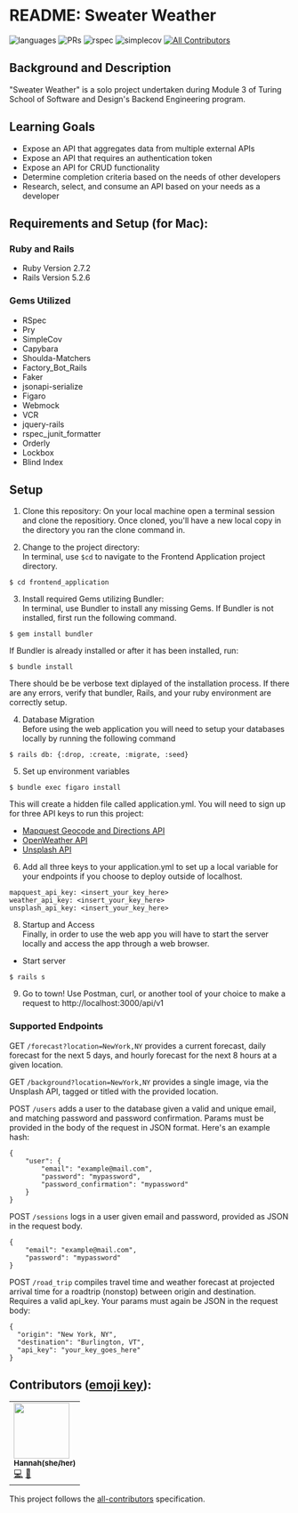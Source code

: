 # README: Sweater Weather

![languages](https://img.shields.io/github/languages/top/cuisine-odyssey/frontend_application?color=red)
![PRs](https://img.shields.io/github/issues-pr-closed/cuisine-odyssey/frontend_application)
![rspec](https://img.shields.io/gem/v/rspec?color=blue&label=rspec)
![simplecov](https://img.shields.io/gem/v/simplecov?color=blue&label=simplecov) <!-- ALL-CONTRIBUTORS-BADGE:START - Do not remove or modify this section -->[![All Contributors](https://img.shields.io/badge/contributors-1-orange.svg?style=flat)](#contributors-)
<!-- ALL-CONTRIBUTORS-BADGE:END -->


## Background and Description

"Sweater Weather" is a solo project undertaken during Module 3 of Turing School of Software and Design's Backend Engineering program.

## Learning Goals

- Expose an API that aggregates data from multiple external APIs
- Expose an API that requires an authentication token
- Expose an API for CRUD functionality
- Determine completion criteria based on the needs of other developers
- Research, select, and consume an API based on your needs as a developer


## Requirements and Setup (for Mac):

### Ruby and Rails
- Ruby Version 2.7.2
- Rails Version 5.2.6

### Gems Utilized
- RSpec 
- Pry
- SimpleCov
- Capybara
- Shoulda-Matchers 
- Factory_Bot_Rails
- Faker
- jsonapi-serialize
- Figaro
- Webmock
- VCR
- jquery-rails
- rspec_junit_formatter
- Orderly
- Lockbox
- Blind Index

## Setup
1. Clone this repository:
On your local machine open a terminal session and clone the repositiory. Once cloned, you'll have a new local copy in the directory you ran the clone command in.

2. Change to the project directory:<br>
In terminal, use `$cd` to navigate to the Frontend Application project directory.

```shell
$ cd frontend_application
```

3. Install required Gems utilizing Bundler: <br>
In terminal, use Bundler to install any missing Gems. If Bundler is not installed, first run the following command.

```shell
$ gem install bundler
```

If Bundler is already installed or after it has been installed, run:

```shell
$ bundle install
```

There should be be verbose text diplayed of the installation process. If there are any errors, verify that bundler, Rails, and your ruby environment are correctly setup.

4. Database Migration<br>
Before using the web application you will need to setup your databases locally by running the following command

```shell
$ rails db: {:drop, :create, :migrate, :seed}
```

5. Set up environment variables

```shell
$ bundle exec figaro install
```
This will create a hidden file called application.yml. You will need to sign up for three API keys to run this project: 
- [Mapquest Geocode and Directions API](https://developer.mapquest.com/plan_purchase/steps/business_edition/business_edition_free/register)
- [OpenWeather API](https://home.openweathermap.org/users/sign_up)
- [Unsplash API](https://unsplash.com/oauth/applications)

6. Add all three keys to your application.yml to set up a local variable for your endpoints if you choose to deploy outside of localhost.<br>

```shell
mapquest_api_key: <insert_your_key_here>
weather_api_key: <insert_your_key_here>
unsplash_api_key: <insert_your_key_here>
```

8. Startup and Access<br>
Finally, in order to use the web app you will have to start the server locally and access the app through a web browser. 
- Start server
```shell
$ rails s
```

9. Go to town! 
Use Postman, curl, or another tool of your choice to make a request to http://localhost:3000/api/v1

### Supported Endpoints
 
GET `/forecast?location=NewYork,NY` provides a current forecast, daily forecast for the next 5 days, and hourly forecast for the next 8 hours at a given location.

GET `/background?location=NewYork,NY` provides a single image, via the Unsplash API, tagged or titled with the provided location.

POST `/users` adds a user to the database given a valid and unique email, and matching password and password confirmation. Params must be provided in the body of the request in JSON format. Here's an example hash:

```
{
    "user": {
        "email": "example@mail.com",
        "password": "mypassword",
        "password_confirmation": "mypassword"
    }
}
```

POST `/sessions` logs in a user given email and password, provided as JSON in the request body. 

```
{
    "email": "example@mail.com",
    "password": "mypassword"
}
```

POST `/road_trip` compiles travel time and weather forecast at projected arrival time for a roadtrip (nonstop) between origin and destination. Requires a valid api_key. Your params must again be JSON in the request body:
```
{
  "origin": "New York, NY",
  "destination": "Burlington, VT",
  "api_key": "your_key_goes_here"
}
```


## **Contributors** ([emoji key](https://allcontributors.org/docs/en/emoji-key)):

<!-- ALL-CONTRIBUTORS-LIST:START - Do not remove or modify this section -->
<!-- prettier-ignore-start -->
<!-- markdownlint-disable -->
<table>
  <tr>
    <td align="left"><a href="https://github.com/hannahkwarren"><img src="https://avatars.githubusercontent.com/u/17674781?v=4" width="100px;" alt=""/><br /><sub><b>Hannah(she/her)</b></sub></a><br /><a href="https://github.com/sweater_weather/commits?author=hannahkwarren" title="Code">💻</a> <a href="https://github.com/sweater_weather/pulls?q=is%3Apr+author%3Ahannahkwarren" title="Reviewed Pull Requests">👀</a>
     </td>
  </tr>
</table>

<!-- markdownlint-restore -->
<!-- prettier-ignore-end -->

<!-- ALL-CONTRIBUTORS-LIST:END -->

This project follows the [all-contributors](https://github.com/all-contributors/all-contributors) specification.
<!--

